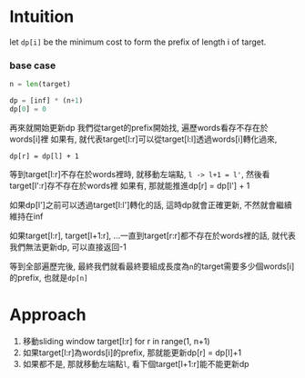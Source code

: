 # Intuition

let `dp[i]` be the minimum cost to form the prefix of length i of target.

### base case

```py
n = len(target)

dp = [inf] * (n+1)
dp[0] = 0
```

再來就開始更新dp
我們從target的prefix開始找, 遍歷words看存不存在於words[i]裡
如果有, 就代表target[l:r]可以從target[l:l]透過words[i]轉化過來, 
```
dp[r] = dp[l] + 1
```

等到target[l:r]不存在於words裡時, 就移動左端點, `l -> l+1 = l'`, 然後看target[l':r]存不存在於words裡
如果有, 那就能推進dp[r] = dp[l'] + 1

如果dp[l']之前可以透過target[l:l']轉化的話, 這時dp就會正確更新, 不然就會繼續維持在inf

如果target[l:r], target[l+1:r], ...一直到target[r:r]都不存在於words裡的話, 就代表我們無法更新dp, 可以直接返回-1

等到全部遍歷完後, 最終我們就看最終要組成長度為`n`的target需要多少個words[i]的prefix, 也就是`dp[n]`

# Approach

1. 移動sliding window target[l:r] for r in range(1, n+1)
2. 如果target[l:r]為words[i]的prefix, 那就能更新dp[r] = dp[l]+1
3. 如果都不是, 那就移動左端點`l`, 看下個target[l+1:r]能不能更新dp
